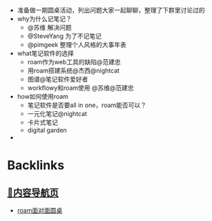 - 准备做一期圆桌活动，列出问题大家一起聊聊，整理了下群里讨论过的
- why为什么记笔记？
    - @苏维 解决问题
    - @SteveYang 为了不记笔记
    - @pimgeek 整理个人风格的大事年表
- what笔记软件的选择
    - roam作为web工具的缺陷@范建忠
    - 用roam搭建系统@杰西@nightcat
    - 图谱@笔记软件爱好者
    - workflowy和roam使用 @苏维@范建忠
- how如何使用roam
    - 笔记软件是否要all in one，roam能否可以？
    - 一元化笔记@nightcat
    - 卡片式笔记
    - digital garden
- 

# Backlinks
## [🎈内容导航页](🎈内容导航页.md)
- [roam面对面圆桌](roam面对面圆桌.md)

